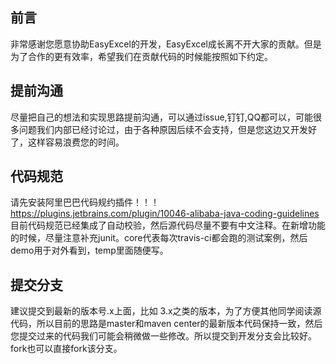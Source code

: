 ## 前言
非常感谢您愿意协助EasyExcel的开发，EasyExcel成长离不开大家的贡献。但是为了合作的更有效率，希望我们在贡献代码的时候能按照如下约定。
## 提前沟通
尽量把自己的想法和实现思路提前沟通，可以通过issue,钉钉,QQ都可以，可能很多问题我们内部已经讨论过，由于各种原因后续不会支持，但是您这边又开发好了，这样容易浪费您的时间。
## 代码规范
请先安装阿里巴巴代码规约插件！！！https://plugins.jetbrains.com/plugin/10046-alibaba-java-coding-guidelines    
目前代码规范已经集成了自动校验，然后源代码尽量不要有中文注释。在新增功能的时候，尽量注意补充junit。core代表每次travis-ci都会跑的测试案例，然后demo用于对外看到，temp里面随便写。
## 提交分支
建议提交到最新的版本号.x上面，比如 3.x之类的版本，为了方便其他同学阅读源代码，所以目前的思路是master和maven center的最新版本代码保持一致，然后您提交过来的代码我们可能会稍微做一些修改。所以提交到开发分支会比较好。fork也可以直接fork该分支。
